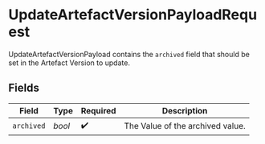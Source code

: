 # UpdateArtefactVersionPayloadRequest

UpdateArtefactVersionPayload contains the `archived` field that should be set in the Artefact Version to update.


## Fields

| Field                            | Type                             | Required                         | Description                      |
| -------------------------------- | -------------------------------- | -------------------------------- | -------------------------------- |
| `archived`                       | *bool*                           | :heavy_check_mark:               | The Value of the archived value. |